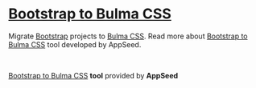 # [Bootstrap to Bulma CSS](https://appseed.us/developer-tools/bootstrap-to-bulma-css)

Migrate <a href="https://getbootstrap.com/">Bootstrap</a> projects to <a href="https://bulma.io/">Bulma CSS</a>. 
Read more about <a href="https://appseed.us/developer-tools/bootstrap-to-bulma-css">Bootstrap to Bulma CSS</a> tool developed by AppSeed.

<br />

[Bootstrap to Bulma CSS](https://appseed.us/developer-tools/bootstrap-to-bulma-css) **tool** provided by **AppSeed**
